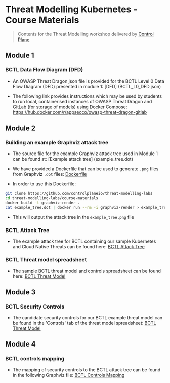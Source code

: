 # Threat Modelling Kubernetes - Course Materials

> Contents for the Threat Modelling workshop delivered by [Control Plane](https://control-plane.io) 

## Module 1

### BCTL Data Flow Diagram (DFD)

- An OWASP Threat Dragon json file is provided for the BCTL Level 0 Data Flow Diagram (DFD) presented in module 1: [DFD] (BCTL_L0_DFD.json)

- The following link provides instructions which may be used by students to run local, containerised instances of OWASP Threat Dragon and GitLab (for storage of models) using Docker Compose: https://hub.docker.com/r/appsecco/owasp-threat-dragon-gitlab

## Module 2

### Building an example Graphviz attack tree

- The source file for the example Graphviz attack tree used in Module 1 can be found at: [Example attack tree] (example_tree.dot)

- We have provided a Dockerfile that can be used to generate `.png` files from Graphviz `.dot` files: [Dockerfile](Dockerfile)

- In order to use this Dockerfile:

```bash
git clone https://github.com/controlplaneio/threat-modelling-labs
cd threat-modelling-labs/course-materials
docker build -t graphviz-render .
cat example_tree.dot | docker run --rm -i graphviz-render > example_tree.png
```

- This will output the attack tree in the `example_tree.png` file

### BCTL Attack Tree

- The example attack tree for BCTL containing our sample Kubernetes and Cloud Native Threats can be found here: [BCTL Attack Tree](BCTL_tree.dot)

### BCTL Threat model spreadsheet

- The sample BCTL threat model and controls spreadsheet can be found here: [BCTL Threat Model](https://docs.google.com/spreadsheets/d/1xLeh2VMTuypsZIitLukePQU9Z21u9GqZy5VFNc61CM0/edit?usp=sharing)

## Module 3

### BCTL Security Controls

- The candidate security controls for our BCTL example threat model can be found in the 'Controls' tab of the threat model spreadsheet: [BCTL Threat Model](https://docs.google.com/spreadsheets/d/1xLeh2VMTuypsZIitLukePQU9Z21u9GqZy5VFNc61CM0/edit?usp=sharing)

## Module 4

### BCTL controls mapping

- The mapping of security controls to the BCTL attack tree can be found in the following Graphviz file: [BCTL Controls Mapping](BCTL_tree_controls.dot)